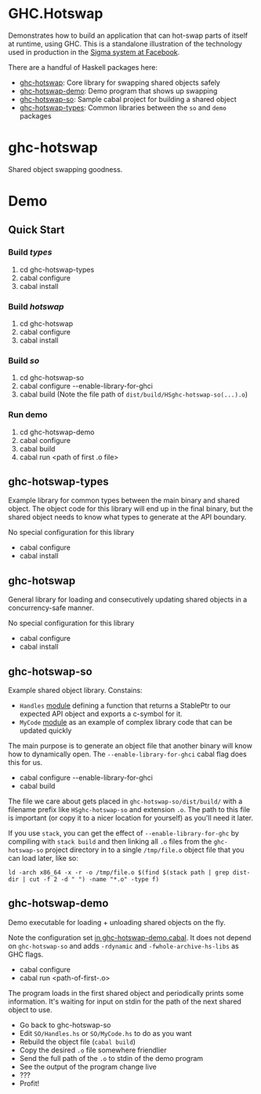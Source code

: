GHC.Hotswap
===========

Demonstrates how to build an application that can hot-swap parts of itself at runtime, using GHC. This is a standalone illustration of the technology used in production in the [Sigma system at Facebook](https://code.facebook.com/posts/745068642270222/fighting-spam-with-haskell/).

There are a handful of Haskell packages here:

 * [ghc-hotswap](ghc-hotswap): Core library for swapping shared objects safely
 * [ghc-hotswap-demo](ghc-hotswap-demo): Demo program that shows up swapping
 * [ghc-hotswap-so](ghc-hotswap-so): Sample cabal project for building a shared object
 * [ghc-hotswap-types](ghc-hotswap-types): Common libraries between the `so` and `demo` packages

# ghc-hotswap

Shared object swapping goodness.

# Demo

Quick Start
-----------

### Build *types*
  1. cd ghc-hotswap-types
  2. cabal configure
  3. cabal install
### Build *hotswap*
  1. cd ghc-hotswap
  2. cabal configure
  3. cabal install
### Build *so*
  1. cd ghc-hotswap-so
  2. cabal configure --enable-library-for-ghci
  3. cabal build
(Note the file path of `dist/build/HSghc-hotswap-so(...).o`)
### Run demo
  1. cd ghc-hotswap-demo
  2. cabal configure
  3. cabal build
  4. cabal run <path of first .o file>

## ghc-hotswap-types

Example library for common types between the main binary and shared object. The object code for this library will end up in the final binary, but the shared object needs to know what types to generate at the API boundary.

No special configuration for this library

- cabal configure
- cabal install

## ghc-hotswap

General library for loading and consecutively updating shared objects in a concurrency-safe manner.

No special configuration for this library

- cabal configure
- cabal install

## ghc-hotswap-so

Example shared object library. Constains:

  * `Handles` [module](ghc-hotswap-so/SO/Handles.hs) defining a function that returns a StablePtr to our expected API object and exports a c-symbol for it.
  * `MyCode` [module](ghc-hotswap-so/SO/MyCode.hs) as an example of complex library code that can be updated quickly

The main purpose is to generate an object file that another binary will know how to dynamically open. The `--enable-library-for-ghci` cabal flag does this for us.

- cabal configure --enable-library-for-ghci
- cabal build

The file we care about gets placed in `ghc-hotswap-so/dist/build/` with a filename prefix like `HSghc-hotswap-so` and extension `.o`. The path to this file is important (or copy it to a nicer location for yourself) as you'll need it later.

If you use `stack`, you can get the effect of `--enable-library-for-ghc` by compiling with `stack build` and then linking all `.o` files from the `ghc-hotswap-so` project directory in to a single `/tmp/file.o` object file that you can load later, like so: 

  `ld -arch x86_64 -x -r -o /tmp/file.o $(find $(stack path | grep dist-dir | cut -f 2 -d " ") -name "*.o" -type f)`

## ghc-hotswap-demo

Demo executable for loading + unloading shared objects on the fly.

Note the configuration set [in ghc-hotswap-demo.cabal](ghc-hotswap-demo/ghc-hotswap-demo.cabal). It does not depend on `ghc-hotswap-so` and adds `-rdynamic` and `-fwhole-archive-hs-libs` as GHC flags.

- cabal configure
- cabal run <path-of-first-.o>

The program loads in the first shared object and periodically prints some information. It's waiting for input on stdin for the path of the next shared object to use.

  * Go back to ghc-hotswap-so
  * Edit `SO/Handles.hs` or `SO/MyCode.hs` to do as you want
  * Rebuild the object file (`cabal build`)
  * Copy the desired `.o` file somewhere friendlier
  * Send the full path of the `.o` to stdin of the demo program
  * See the output of the program change live
  * ???
  * Profit!
